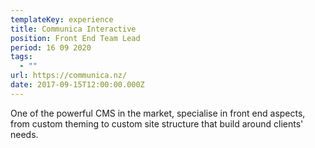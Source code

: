 ```yaml
---
templateKey: experience
title: Communica Interactive
position: Front End Team Lead
period: 16 09 2020
tags:
  - ""
url: https://communica.nz/
date: 2017-09-15T12:00:00.000Z
---
```

One of the powerful CMS in the market, specialise in front end aspects, from custom theming to custom site structure that build around clients' needs.